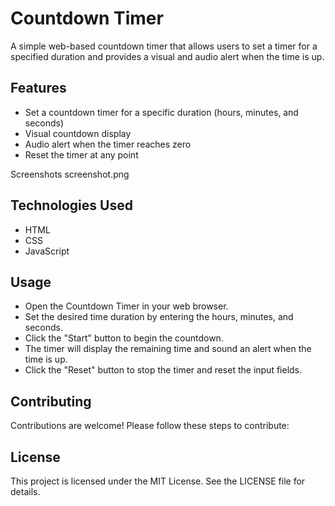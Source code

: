 # Countdown Timer
A simple web-based countdown timer that allows users to set a timer for a specified duration and provides a visual and audio alert when the time is up.

## Features
- Set a countdown timer for a specific duration (hours, minutes, and seconds)
- Visual countdown display
- Audio alert when the timer reaches zero
- Reset the timer at any point

Screenshots
screenshot.png

## Technologies Used
- HTML
- CSS
- JavaScript


## Usage
- Open the Countdown Timer in your web browser.
- Set the desired time duration by entering the hours, minutes, and seconds.
- Click the "Start" button to begin the countdown.
- The timer will display the remaining time and sound an alert when the time is up.
- Click the "Reset" button to stop the timer and reset the input fields.

## Contributing
Contributions are welcome! Please follow these steps to contribute:

## License
This project is licensed under the MIT License. See the LICENSE file for details.

